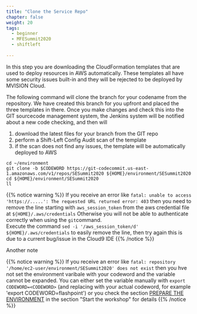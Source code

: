 ```yaml
---
title: "Clone the Service Repo"
chapter: false
weight: 20
tags:
  - beginner
  - MFESummit2020
  - shiftleft
  
---
```


In this step you are downloading the CloudFormation templates that are used to deploy resources in AWS automatically.
These templates all have some security issues built-in and they will be rejected to be deployed by MVISION Cloud.

The following command will clone the branch for your codename from the repository. We have created this branch for you upfront and placed the three templates in there. Once you make changes and check this into the GIT sourcecode management system, the Jenkins system will be notified about a new code checking, and then will 
1. download the latest files for your branch from the GIT repo
1. perform a Shift-Left Config Audit scan of the template
1. if the scan does not find any issues, the template will be automatically deployed to AWS

```
cd ~/environment
git clone -b $CODEWORD https://git-codecommit.us-east-1.amazonaws.com/v1/repos/SESummit2020 ${HOME}/environment/SESummit2020
cd ${HOME}/environment/SESummit2020
ll

```

{{% notice warning %}}
If you receive an error like `fatal: unable to access 'https://.....': The requested URL returned error: 403` then you need to remove the line starting with `aws_session_token` from the aws credential file at `${HOME}/.aws/credentials`
Otherwise you will not be able to authenticate correctly when using the `git`command.   
Execute the command `sed -i '/aws_session_token/d' ${HOME}/.aws/credentials` to easily remove the line, then try again
this is due to a current bug/issue in the Cloud9 IDE
{{% /notice %}}

Another note

{{% notice warning %}}
If you receive an error like `fatal: repository '/home/ec2-user/environment/SESummit2020' does not exist` then you hve not set the environment varibale with your codeword and the variable cannot be expanded. You can either set the variable manually with `export CODEWORD=<CODEWORD>` (and replacing <CODEWORD> with your actual codeword, for example 'export CODEWORD=flashpoint') or you check the section [PREPARE THE ENVIRONMENT](/020_prerequisites/environment) in the section "Start the workshop" for details
{{% /notice %}}
